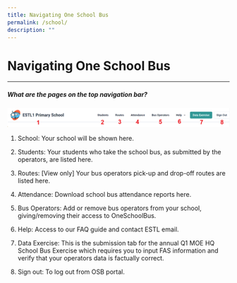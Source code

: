 ```yaml
---
title: Navigating One School Bus
permalink: /school/
description: ""
---
```

# Navigating One School Bus
----------
##### What are the pages on the top navigation bar? 

![](/images/School/Navigating%20OneSchoolBus/school%20navigation.png)

1.  School: Your school will be shown here.
    
2.  Students: Your students who take the school bus, as submitted by the operators, are listed here.
    
3.  Routes: \[View only\] Your bus operators pick-up and drop-off routes are listed here.
    
4.  Attendance: Download school bus attendance reports here.
    
5.  Bus Operators: Add or remove bus operators from your school, giving/removing their access to OneSchoolBus.
    
6.  Help: Access to our FAQ guide and contact ESTL email.
    
7.  Data Exercise: This is the submission tab for the annual Q1 MOE HQ School Bus Exercise which requires you to input FAS information and verify that your operators data is factually correct.
8.  Sign out: To log out from OSB portal.